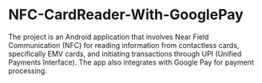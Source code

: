 # NFC-CardReader-With-GooglePay
The project is an Android application that involves Near Field Communication (NFC) for reading information from contactless cards, specifically EMV cards, and initiating transactions through UPI (Unified Payments Interface). The app also integrates with Google Pay for payment processing.
